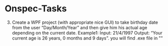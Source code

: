# Onspec-Tasks
3) Create a WPF project (with appropriate nice GUI) to take birthday date from the user 
“Day/Month/Year” and then give him his actual age depending on the current date.
Example1:
Input: 21/4/1997
Output: “Your current age is 26 years, 0 months and 9 days”.
 you will find .exe file in ""
